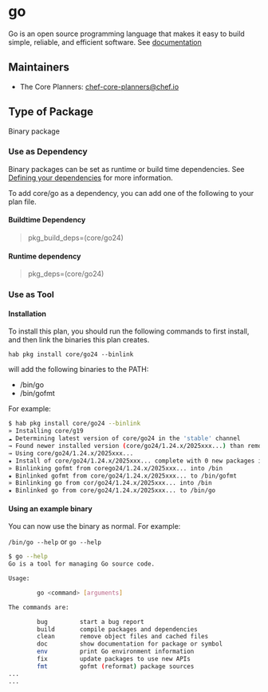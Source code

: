 # go

Go is an open source programming language that makes it easy to build simple, reliable, and efficient software.  See [documentation](https://golang.org)

## Maintainers

* The Core Planners: <chef-core-planners@chef.io>

## Type of Package

Binary package

### Use as Dependency

Binary packages can be set as runtime or build time dependencies. See [Defining your dependencies](https://www.habitat.sh/docs/developing-packages/developing-packages/#sts=Define%21Your%21Dependencies) for more information.

To add core/go as a dependency, you can add one of the following to your plan file.

#### Buildtime Dependency

> pkg_build_deps=(core/go24)

#### Runtime dependency

> pkg_deps=(core/go24)

### Use as Tool

#### Installation

To install this plan, you should run the following commands to first install, and then link the binaries this plan creates.

``hab pkg install core/go24 --binlink``

will add the following binaries to the PATH:

* /bin/go
* /bin/gofmt

For example:

```bash
$ hab pkg install core/go24 --binlink
» Installing core/g19
☁ Determining latest version of core/go24 in the 'stable' channel
→ Found newer installed version (core/go24/1.24.x/2025xxx...) than remote version (core/go24/1.24.x/2025xxx...)
→ Using core/go24/1.24.x/2025xxx...
★ Install of core/go24/1.24.x/2025xxx... complete with 0 new packages installed.
» Binlinking gofmt from corego24/1.24.x/2025xxx... into /bin
★ Binlinked gofmt from core/go24/1.24.x/2025xxx... to /bin/gofmt
» Binlinking go from cor/go24/1.24.x/2025xxx... into /bin
★ Binlinked go from core/go24/1.24.x/2025xxx... to /bin/go
```

#### Using an example binary

You can now use the binary as normal.  For example:

``/bin/go --help`` or ``go --help``

```bash
$ go --help
Go is a tool for managing Go source code.

Usage:

        go <command> [arguments]

The commands are:

        bug         start a bug report
        build       compile packages and dependencies
        clean       remove object files and cached files
        doc         show documentation for package or symbol
        env         print Go environment information
        fix         update packages to use new APIs
        fmt         gofmt (reformat) package sources
...
...
```
